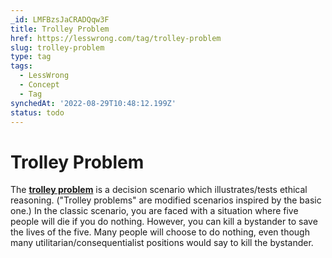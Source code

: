 ```yaml
---
_id: LMFBzsJaCRADQqw3F
title: Trolley Problem
href: https://lesswrong.com/tag/trolley-problem
slug: trolley-problem
type: tag
tags:
  - LessWrong
  - Concept
  - Tag
synchedAt: '2022-08-29T10:48:12.199Z'
status: todo
---
```


# Trolley Problem

The [**trolley problem**](https://en.wikipedia.org/wiki/Trolley_problem) is a decision scenario which illustrates/tests ethical reasoning. ("Trolley problems" are modified scenarios inspired by the basic one.) In the classic scenario, you are faced with a situation where five people will die if you do nothing. However, you can kill a bystander to save the lives of the five. Many people will choose to do nothing, even though many utilitarian/consequentialist positions would say to kill the bystander.
